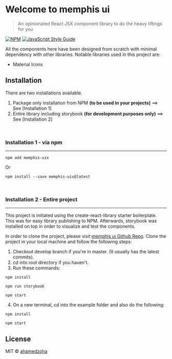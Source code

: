 # Welcome to memphis ui

> An opinionated React JSX component library to do the heavy liftings for you

[![NPM](https://img.shields.io/npm/v/memphis-ui.svg)](https://www.npmjs.com/package/memphis-ui) [![JavaScript Style Guide](https://img.shields.io/badge/code_style-standard-brightgreen.svg)](https://standardjs.com)

All the components here have been designed from scratch with minimal dependency with other libraries.
Notable libraries used in this project are:

- Material Icons

## Installation

There are two installations available.

1. Package only installation from NPM **(to be used in your projects)** ==> See [Installation 1]
2. Entire library including storybook **(for development purposes only)** ==> See [Installation 2]

<br />

### Installation 1 - via npm

---

```
npm add memphis-uix
```

Or

```
npm install --save memphis-uix@latest
```

<br />

### Installation 2 - Entire project

---

This project is initiated using the create-react-library starter boilerplate. This was for easy library publishing to NPM.
Afterwards, storybook was installed on top in order to visualize and test the components.

In order to clone the project, please visit [memphis ui Github Repo](https://github.com/ahamedzoha/memphis-ui).
Clone the project in your local machine and follow the following steps:

1. Checkout develop branch if you're in master. (It usually has the latest commits).
2. cd into root directory if you haven't.
3. Run these commands:

```
npm install

npm run storybook

npm start
```

4. On a new terminal, cd into the example folder and also do the following:

```
npm install

npm start
```

## License

MIT © [ahamedzoha](https://github.com/ahamedzoha)
